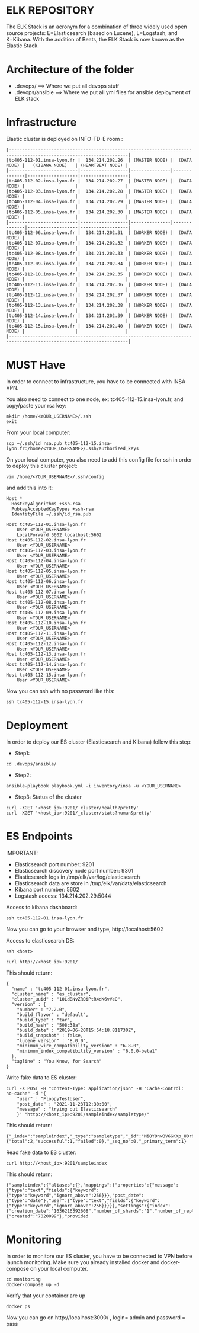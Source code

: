# ELK REPOSITORY #
The ELK Stack is an acronym for a combination of three widely used open source projects: E=Elasticsearch (based on Lucene), L=Logstash, and K=Kibana. With the addition of Beats, the ELK Stack is now known as the Elastic Stack.

# Architecture of the folder #
 - .devops/ ==> Where we put all devops stuff
 - .devops/ansible ==> Where we put all yml files for ansible deployment of ELK stack

# Infrastructure #
Elastic cluster is deployed on INFO-TD-E room :

```
|-------------------------------------------------------------------------------------------------------------------|
|tc405-112-01.insa-lyon.fr |  134.214.202.26  | (MASTER NODE) |  (DATA NODE) |   (KIBANA NODE)   | (HEARTBEAT NODE) |
|--------------------------|------------------|---------------|--------------|-------------------|------------------|
|tc405-112-02.insa-lyon.fr |  134.214.202.27  | (MASTER NODE) |  (DATA NODE) |                   |                  |
|tc405-112-03.insa-lyon.fr |  134.214.202.28  | (MASTER NODE) |  (DATA NODE) |                   |                  |
|tc405-112-04.insa-lyon.fr |  134.214.202.29  | (MASTER NODE) |  (DATA NODE) |                   |                  |
|tc405-112-05.insa-lyon.fr |  134.214.202.30  | (MASTER NODE) |  (DATA NODE) |                   |                  |
|--------------------------|------------------|---------------|--------------|-------------------|------------------|
|tc405-112-06.insa-lyon.fr |  134.214.202.31  | (WORKER NODE) |  (DATA NODE) |                   |                  |
|tc405-112-07.insa-lyon.fr |  134.214.202.32  | (WORKER NODE) |  (DATA NODE) |                   |                  |
|tc405-112-08.insa-lyon.fr |  134.214.202.33  | (WORKER NODE) |  (DATA NODE) |                   |                  |
|tc405-112-09.insa-lyon.fr |  134.214.202.34  | (WORKER NODE) |  (DATA NODE) |                   |                  |
|tc405-112-10.insa-lyon.fr |  134.214.202.35  | (WORKER NODE) |  (DATA NODE) |                   |                  |
|tc405-112-11.insa-lyon.fr |  134.214.202.36  | (WORKER NODE) |  (DATA NODE) |                   |                  |
|tc405-112-12.insa-lyon.fr |  134.214.202.37  | (WORKER NODE) |  (DATA NODE) |                   |                  |
|tc405-112-13.insa-lyon.fr |  134.214.202.38  | (WORKER NODE) |  (DATA NODE) |                   |                  |
|tc405-112-14.insa-lyon.fr |  134.214.202.39  | (WORKER NODE) |  (DATA NODE) |                   |                  |
|tc405-112-15.insa-lyon.fr |  134.214.202.40  | (WORKER NODE) |  (DATA NODE) |                   |                  |
|-------------------------------------------------------------------------------------------------------------------|
```

# MUST Have #
In order to connect to infrastructure, you have to be connected with INSA VPN.

You also need to connect to one node, ex: tc405-112-15.insa-lyon.fr, and copy/paste your rsa key:
```
mkdir /home/<YOUR_USERNAME>/.ssh
exit
```
From your local computer:
```
scp ~/.ssh/id_rsa.pub tc405-112-15.insa-lyon.fr:/home/<YOUR_USERNAME>/.ssh/authorized_keys
```

On your local computer, you also need to add this config file for ssh in order to deploy this cluster project:
```
vim /home/<YOUR_USERNAME>/.ssh/config
```
and add this into it:
```
Host *
  HostkeyAlgorithms +ssh-rsa
  PubkeyAcceptedKeyTypes +ssh-rsa
  IdentityFile ~/.ssh/id_rsa.pub

Host tc405-112-01.insa-lyon.fr
    User <YOUR_USERNAME>
    LocalForward 5602 localhost:5602
Host tc405-112-02.insa-lyon.fr
    User <YOUR_USERNAME>
Host tc405-112-03.insa-lyon.fr
    User <YOUR_USERNAME>
Host tc405-112-04.insa-lyon.fr
    User <YOUR_USERNAME>
Host tc405-112-05.insa-lyon.fr
    User <YOUR_USERNAME>
Host tc405-112-06.insa-lyon.fr
    User <YOUR_USERNAME>
Host tc405-112-07.insa-lyon.fr
    User <YOUR_USERNAME>
Host tc405-112-08.insa-lyon.fr
    User <YOUR_USERNAME>
Host tc405-112-09.insa-lyon.fr
    User <YOUR_USERNAME>
Host tc405-112-10.insa-lyon.fr
    User <YOUR_USERNAME>
Host tc405-112-11.insa-lyon.fr
    User <YOUR_USERNAME>
Host tc405-112-12.insa-lyon.fr
    User <YOUR_USERNAME>
Host tc405-112-13.insa-lyon.fr
    User <YOUR_USERNAME>
Host tc405-112-14.insa-lyon.fr
    User <YOUR_USERNAME>
Host tc405-112-15.insa-lyon.fr
    User <YOUR_USERNAME>
```
Now you can ssh with no password like this:
```
ssh tc405-112-15.insa-lyon.fr
```
# Deployment #
In order to deploy our ES cluster (Elasticsearch and Kibana) follow this step:

- Step1:
```
cd .devops/ansible/
```
- Step2:
```
ansible-playbook playbook.yml -i inventory/insa -u <YOUR_USERNAME>
```
- Step3: Status of the cluster
```
curl -XGET '<host_ip>:9201/_cluster/health?pretty'
curl -XGET '<host_ip>:9201/_cluster/stats?human&pretty'
```

# ES Endpoints #
IMPORTANT:
- Elasticsearch port number: 9201
- Elasticsearch discovery node port number: 9301
- Elasticsearch logs in /tmp/elk/var/log/elasticsearch
- Elasticsearch data are store in /tmp/elk/var/data/elasticsearch
- Kibana port number: 5602
- Logstash access: 134.214.202.29:5044

Access to kibana dashboard:
```
ssh tc405-112-01.insa-lyon.fr
```
Now you can go to your browser and type, http://localhost:5602

Access to elasticsearch DB:
```
ssh <host>
```
```
curl http://<host_ip>:9201/
```
This should return:
```
{
  "name" : "tc405-112-01.insa-lyon.fr",
  "cluster_name" : "es_cluster",
  "cluster_uuid" : "10LdBNvZROiPtR4dK6vVeQ",
  "version" : {
    "number" : "7.2.0",
    "build_flavor" : "default",
    "build_type" : "tar",
    "build_hash" : "508c38a",
    "build_date" : "2019-06-20T15:54:18.811730Z",
    "build_snapshot" : false,
    "lucene_version" : "8.0.0",
    "minimum_wire_compatibility_version" : "6.8.0",
    "minimum_index_compatibility_version" : "6.0.0-beta1"
  },
  "tagline" : "You Know, for Search"
}
```
Write fake data to ES cluster:
```
curl -X POST -H "Content-Type: application/json" -H "Cache-Control: no-cache" -d '{
    "user" : "FloppyTestUser",
    "post_date" : "2021-11-23T12:30:00",
    "message" : "trying out Elasticsearch"
    }' "http://<host_ip>:9201/sampleindex/sampletype/"
```
This should return:
```
{"_index":"sampleindex","_type":"sampletype","_id":"Mi8Y9nwBV6GKKp_U0rbx","_version":1,"result":"created","_shards":{"total":2,"successful":1,"failed":0},"_seq_no":0,"_primary_term":1}
```
Read fake data to ES cluster:
```
curl http://<host_ip>:9201/sampleindex
```
This should return:
```
{"sampleindex":{"aliases":{},"mappings":{"properties":{"message":{"type":"text","fields":{"keyword":{"type":"keyword","ignore_above":256}}},"post_date":{"type":"date"},"user":{"type":"text","fields":{"keyword":{"type":"keyword","ignore_above":256}}}}},"settings":{"index":{"creation_date":"1636216392608","number_of_shards":"1","number_of_replicas":"1","uuid":"rG_yAsYeREKiefslzrJPiw","version":{"created":"7020099"},"provided
```

# Monitoring #
In order to monitore our ES cluster, you have to be connected to VPN before launch monitoring. Make sure you already installed docker and docker-compose on your local computer.
```
cd monitoring
docker-compose up -d
```
Verify that your container are up
```
docker ps
```
Now you can go on http://localhost:3000/ , login= admin and password = pass

